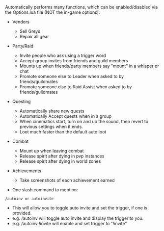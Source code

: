 Automatically performs many functions, which can be enabled/disabled via the Options.lua file (NOT the in-game options):

- Vendors
  - Sell Greys
  - Repair all gear

- Party/Raid

  - Invite people who ask using a trigger word
  - Accept group invites from friends and guild members
  - Mounts up when friends/party members say "mount" in a whisper or chat
  - Promote someone else to Leader when asked to by friends/guildmates
  - Promote someone else to Raid Assist when asked to by friends/guildmates

- Questing
  - Automatically share new quests
  - Automatically Accept quests when in a group
  - When cinematics start, turn on and up the sound, then revert to previous settings when it ends.
  - Loot much faster than the default auto loot

- Combat
  - Mount up when leaving combat
  - Release spirit after dying in pvp instances
  - Release spirit after dying in world zones

- Achievements
  - Take screenshots of each achievement earned

- One slash command to mention:
```
/autoinv or autoinvite
```

  - This will allow you to toggle auto invite and set the trigger, if one is provided.
  - e.g. /autoinv will toggle auto invite and display the trigger to you.
  - e.g. /autoinv !invite will enable and set trigger to "!invite"